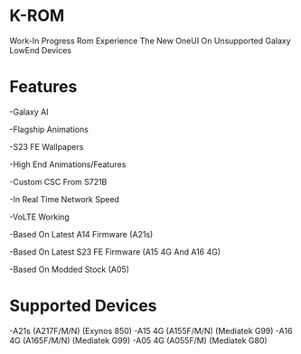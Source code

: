 # K-ROM
Work-In Progress Rom
Experience The New OneUI On Unsupported Galaxy LowEnd Devices

# Features
-Galaxy AI

-Flagship Animations

-S23 FE Wallpapers

-High End Animations/Features

-Custom CSC From S721B

-In Real Time Network Speed

-VoLTE Working

-Based On Latest A14 Firmware (A21s)

-Based On Latest S23 FE Firmware 
(A15 4G And A16 4G)

-Based On Modded Stock (A05)


# Supported Devices
-A21s (A217F/M/N) (Exynos 850)
-A15 4G (A155F/M/N) (Mediatek G99)
-A16 4G (A165F/M/N) (Mediatek G99)
-A05 4G (A055F/M) (Mediatek G80)

